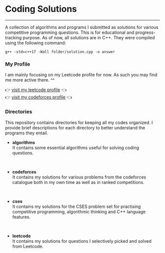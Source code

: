 # Coding Solutions

---

A collection of algorithms and programs I submitted as solutions for various competitive programming questions. This is for educational and progress-tracking purpose. As of now, all solutions are in C++. They were compiled using the following command:

```
g++ -std=c++17 -Wall folder/solution.cpp -o answer
```

### My Profile
I am mainly focusing on my Leetcode profile for now. As such you may find me more active there. ^^

:point_right: [visit my leetcode profile](https://leetcode.com/vibhor2003/) :point_left:<br>
:point_right: [visit my codeforces profile](https://codeforces.com/profile/vibhorag03) :point_left:<br>


### Directories
This repository contains directories for keeping all my codes organized. I provide brief descriptions for each directory to better understand the programs they entail.

- <b>algorithms</b><br>
It contains some essential algorithms useful for solving coding questions.
<br>

- <b>codeforces</b><br>
It contains my solutions for various problems from the codeforces catalogue both in my own time as well as in ranked competitions.
<br>

- <b>cses</b><br>
It contains my solutions for the CSES problem set for practising competitive programming, algorithmic thinking and C++ language features.
<br>

- <b>leetcode</b><br>
It contains my solutions for questions I selectively picked and solved from Leetcode.
<br>

